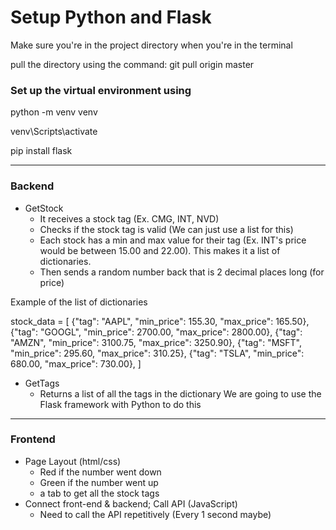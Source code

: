 # Setup Python and Flask 
Make sure you're in the project directory when you're in the terminal

pull the directory using the command:
git pull origin master

### Set up the virtual environment using
python -m venv venv

venv\Scripts\activate

pip install flask

---
### Backend
- GetStock
	- It receives a stock tag (Ex. CMG, INT, NVD)
	- Checks if the stock tag is valid (We can just use a list for this)
	- Each stock has a min and max value for their tag (Ex. INT's price would be between 15.00 and 22.00). This makes it a list of dictionaries.
	- Then sends a random number back that is 2 decimal places long (for price)

Example of the list of dictionaries

stock_data = [
    {"tag": "AAPL", "min_price": 155.30, "max_price": 165.50},
    {"tag": "GOOGL", "min_price": 2700.00, "max_price": 2800.00},
    {"tag": "AMZN", "min_price": 3100.75, "max_price": 3250.90},
    {"tag": "MSFT", "min_price": 295.60, "max_price": 310.25},
    {"tag": "TSLA", "min_price": 680.00, "max_price": 730.00},
]

- GetTags
	- Returns a list of all the tags in the dictionary
We are going to use the Flask framework with Python to do this


---
### Frontend
- Page Layout (html/css)
	- Red if the number went down
	- Green if the number went up
	- a tab to get all the stock tags
- Connect front-end & backend; Call API (JavaScript)
	- Need to call the API repetitively (Every 1 second maybe)


